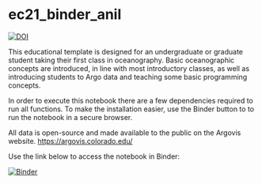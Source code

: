 # ec21_binder_anil

[![DOI](https://zenodo.org/badge/DOI/10.5281/zenodo.5496281.svg)](https://doi.org/10.5281/zenodo.5496281)


This educational template is designed for an undergraduate or graduate student taking their first class in oceanography. Basic oceanographic concepts are introduced, in line with most introductory classes, as well as introducing students to Argo data and teaching some basic programming concepts.

In order to execute this notebook there are a few dependencies required to run all functions. To make the installation easier, use the Binder button to 
to run the notebook in a secure browser. 

All data is open-source and made available to the public on the Argovis website. https://argovis.colorado.edu/ 

Use the link below to access the notebook in Binder: 

[![Binder](https://mybinder.org/badge_logo.svg)](https://mybinder.org/v2/gh/earthcube2021/ec21_anil_etal.git/HEAD?filepath=SA_01_Argo_Data_Exploration.ipynb)
